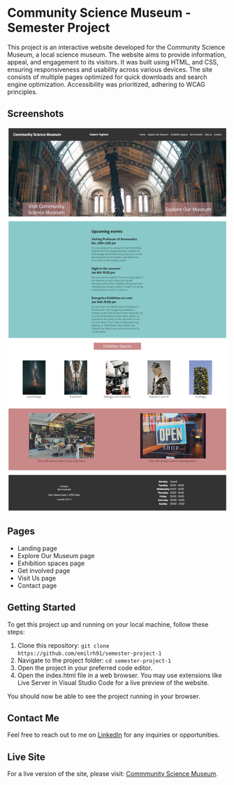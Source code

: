 # Community Science Museum - Semester Project

This project is an interactive website developed for the Community Science Museum, a local science museum. The website aims to provide information, appeal, and engagement to its visitors. It was built using HTML, and CSS, ensuring responsiveness and usability across various devices. The site consists of multiple pages optimized for quick downloads and search engine optimization. Accessibility was prioritized, adhering to WCAG principles.

## Screenshots

![App Screenshot](./images/communitysciencemuseum.jpg)

## Pages

- Landing page 
- Explore Our Museum page 
- Exhibition spaces page 
- Get involved page 
- Visit Us page 
- Contact page

## Getting Started

To get this project up and running on your local machine, follow these steps:

1. Clone this repository: `git clone https://github.com/emilrh91/semester-project-1`
2. Navigate to the project folder: `cd semester-project-1`
3. Open the project in your preferred code editor.
4. Open the index.html file in a web browser. You may use extensions like Live Server in Visual Studio Code for a live preview of the website.

You should now be able to see the project running in your browser.

## Contact Me
Feel free to reach out to me on [LinkedIn](www.linkedin.com/in/emil-halvorsen-2380b3103/) for any inquiries or opportunities.

## Live Site
For a live version of the site, please visit: [Commmunity Science Museum](https://communitysciencemuseum-project.netlify.app/).
